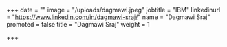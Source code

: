 +++
date = ""
image = "/uploads/dagmawi.jpeg"
jobtitle = "IBM"
linkedinurl = "https://www.linkedin.com/in/dagmawi-sraj/"
name = "Dagmawi Sraj"
promoted = false
title = "Dagmawi Sraj"
weight = 1

+++
